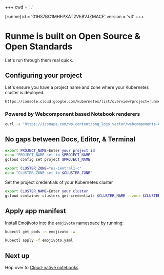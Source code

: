 +++
cwd = '..'

[runme]
id = '01HS7BC1MHFPXAT2VEBVJZMACF'
version = 'v3'
+++

# Runme is built on Open Source & Open Standards

Let's run through them real quick.

## Configuring your project

Let's ensure you have a project name and zone where your Kubernetes cluster is
deployed.

```sh {"id":"01HS5S18B7DVS8DJQB65W8KJ5E"}
https://console.cloud.google.com/kubernetes/list/overview?project=runme-ci
```

### Powered by Webcomponent based Notebook renderers

```sh {"id":"01HS792VHYQCTPH6VM7SSX1TJK","interactive":"false","mimeType":"image/png"}
curl -s "https://iconape.com/wp-content/png_logo_vector/webcomponents-org-logo.png"
```

## No gaps between Docs, Editor, & Terminal

```sh {"id":"01HMEBG1F55H9E2X46RDNFMKAC","interactive":"true","terminalRows":"6"}
export PROJECT_NAME=Enter your project id
echo "PROJECT_NAME set to $PROJECT_NAME"
gcloud config set project $PROJECT_NAME

export CLUSTER_ZONE="us-central1-c"
echo "CLUSTER_ZONE set to $CLUSTER_ZONE"
```

Set the project credentials of your Kubernetes cluster

```sh {"id":"01HMEBG1F55H9E2X46RM0J0DGQ","promptEnv":"auto"}
export CLUSTER_NAME=Enter your cluster
gcloud container clusters get-credentials $CLUSTER_NAME --zone $CLUSTER_ZONE --project $PROJECT_NAME
```

## Apply app manifest

Install Emojivoto into the `emojivoto` namespace by running:

```sh {"background":"true","id":"01HR5RCPN6GMXPSQQ3RREC7H3G","name":"tail-emojivoto","terminalRows":"15"}
kubectl get pods -n emojivoto -w
```

```bash {"id":"01HR53VC0NT8SQZD6HXSZFDSA4","name":"install-emojivoto"}
kubectl apply -f emojivoto.yaml
```

## Next up

Hop over to [Cloud-native notebooks](cloud.md).
